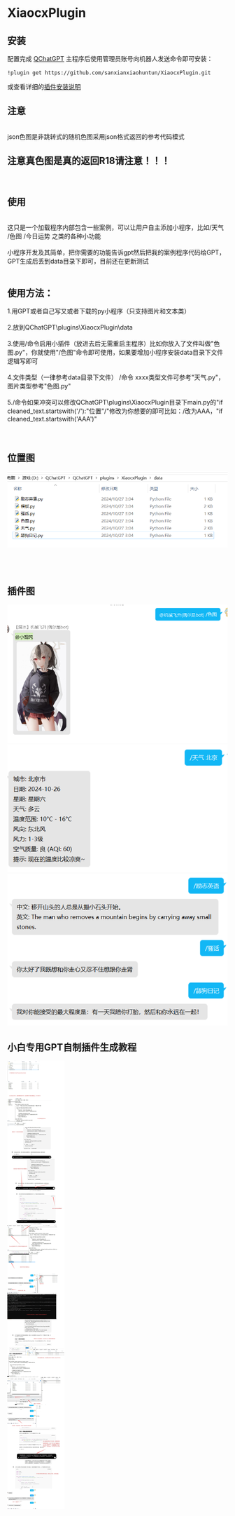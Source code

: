 # XiaocxPlugin

## 安装
配置完成 [QChatGPT](https://github.com/RockChinQ/QChatGPT) 主程序后使用管理员账号向机器人发送命令即可安装：<br />

```
!plugin get https://github.com/sanxianxiaohuntun/XiaocxPlugin.git
```
或查看详细的[插件安装说明](https://github.com/RockChinQ/QChatGPT/wiki/5-%E6%8F%92%E4%BB%B6%E4%BD%BF%E7%94%A8)

## 注意
&nbsp;<br />
json色图是非跳转式的随机色图采用json格式返回的参考代码模式
&nbsp;<br />
## 注意真色图是真的返回R18请注意！！！
&nbsp;<br />
## 使用

&nbsp;<br />
这只是一个加载程序内部包含一些案例，可以让用户自主添加小程序，比如/天气 /色图 /今日运势 之类的各种小功能<br />
&nbsp;<br />
小程序开发及其简单，把你需要的功能告诉gpt然后把我的案例程序代码给GPT，GPT生成后丢到data目录下即可，目前还在更新测试<br />
&nbsp;<br />
## 使用方法：
1.用GPT或者自己写又或者下载的py小程序（只支持图片和文本类）<br />
&nbsp;<br />
2.放到QChatGPT\plugins\XiaocxPlugin\data<br />
&nbsp;<br />
3.使用/命令启用小插件（放进去后无需重启主程序）比如你放入了文件叫做"色图.py"，你就使用"/色图"命令即可使用，如果要增加小程序安装data目录下文件逻辑写即可<br />
&nbsp;<br />
4.文件类型（一律参考data目录下文件） /命令 xxxx类型文件可参考"天气.py"，图片类型参考"色图.py"<br />
&nbsp;<br />
5./命令如果冲突可以修改QChatGPT\plugins\XiaocxPlugin目录下main.py的"if cleaned_text.startswith('/'):"位置"/"修改为你想要的即可比如：/改为AAA，"if cleaned_text.startswith('AAA')"<br />
&nbsp;<br />
&nbsp;<br />
## 位置图
![before](https://raw.githubusercontent.com/sanxianxiaohuntun/wodecuntu12/refs/heads/main/%E4%BD%8D%E7%BD%AE.png)
&nbsp;<br />
&nbsp;<br />
&nbsp;<br />
## 插件图
![before](https://raw.githubusercontent.com/sanxianxiaohuntun/wodecuntu12/refs/heads/main/%E8%89%B2%E5%9B%BE.png)
![before](https://raw.githubusercontent.com/sanxianxiaohuntun/wodecuntu12/refs/heads/main/%E5%A4%A9%E6%B0%94.png)
![before](https://raw.githubusercontent.com/sanxianxiaohuntun/wodecuntu12/refs/heads/main/%E5%A4%9A%E4%B8%AA.png)

## 小白专用GPT自制插件生成教程

![before](https://raw.githubusercontent.com/sanxianxiaohuntun/wodecuntu12/refs/heads/main/%E6%95%99%E5%AD%A6.jpg)
